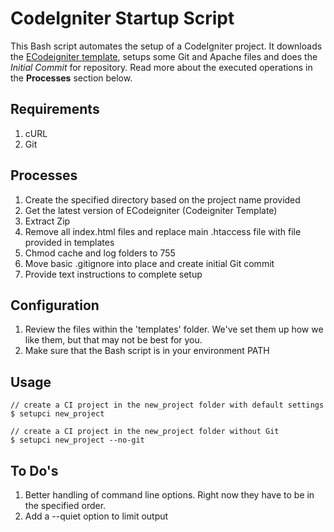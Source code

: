 # CodeIgniter Startup Script

This Bash script automates the setup of a CodeIgniter project.
It downloads the [ECodeigniter template](https://github.com/Estilingue/ECodeigniter), setups some Git and Apache files and does the *Initial Commit* for repository.
Read more about the executed operations in the **Processes** section below.

## Requirements

1. cURL
2. Git

## Processes

1. Create the specified directory based on the project name provided
2. Get the latest version of ECodeigniter (Codeigniter Template)
3. Extract Zip
4. Remove all index.html files and replace main .htaccess file with file provided in templates
5. Chmod cache and log folders to 755
6. Move basic .gitignore into place and create initial Git commit
7. Provide text instructions to complete setup

## Configuration

1. Review the files within the 'templates' folder. We've set them up how we like them, but that may not be best for you.
2. Make sure that the Bash script is in your environment PATH

## Usage

	// create a CI project in the new_project folder with default settings
	$ setupci new_project

	// create a CI project in the new_project folder without Git
	$ setupci new_project --no-git

## To Do's

1. Better handling of command line options. Right now they have to be in the specified order.
2. Add a --quiet option to limit output
